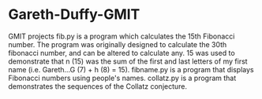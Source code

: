 # Gareth-Duffy-GMIT
GMIT projects
fib.py is a program which calculates the 15th Fibonacci number. The program was originally designed to calculate the 30th fibonacci number, and can be altered to calculate any. 15 was used to demonstrate that n (15) was the sum of the first and last letters of my first name (i.e. Gareth...G (7) + h (8) = 15).
fibname.py is a program that displays Fibonacci numbers using people's names.
collatz.py is a program that demonstrates the sequences of the Collatz conjecture.

